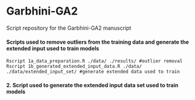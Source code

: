 # Garbhini-GA2
Script repository for the Garbhini-GA2 manuscript

#### Scripts used to remove outliers from the training data and generate the extended input used to train models 
```{r, engine = 'bash', eval = FALSE}
Rscript 1a_data_preparation.R ./data/ ./results/ #outlier removal
Rscript 1b_generated_extended_input_data.R ./data/ ./data/extended_input_set/ #generate extended data used to train
```
#### 2. Script used to generate the extended input data set used to train models 
```{r, engine = 'bash', eval = FALSE}
```

